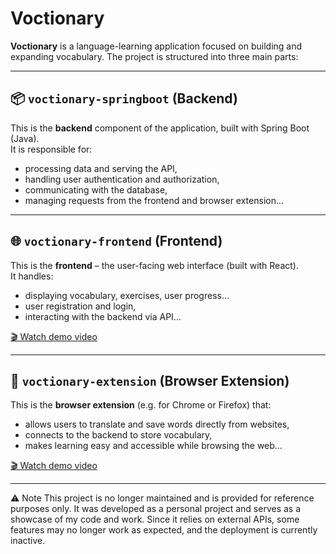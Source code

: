 # Voctionary

**Voctionary** is a language-learning application focused on building and expanding vocabulary. The project is structured into three main parts:

---

## 📦 `voctionary-springboot` (Backend)

This is the **backend** component of the application, built with Spring Boot (Java).  
It is responsible for:
- processing data and serving the API,
- handling user authentication and authorization,
- communicating with the database,
- managing requests from the frontend and browser extension...

---

## 🌐 `voctionary-frontend` (Frontend)

This is the **frontend** – the user-facing web interface (built with React).  
It handles:
- displaying vocabulary, exercises, user progress...
- user registration and login,
- interacting with the backend via API...

[🎬 Watch demo video](https://www.youtube.com/watch?v=aMxEC4vY3CE)

---

## 🧩 `voctionary-extension` (Browser Extension)

This is the **browser extension** (e.g. for Chrome or Firefox) that:
- allows users to translate and save words directly from websites,
- connects to the backend to store vocabulary,
- makes learning easy and accessible while browsing the web...

[🎬 Watch demo video](https://www.youtube.com/watch?v=Lc7K261cReY)

---

⚠️ Note
This project is no longer maintained and is provided for reference purposes only.
It was developed as a personal project and serves as a showcase of my code and work.
Since it relies on external APIs, some features may no longer work as expected, and the deployment is currently inactive.
